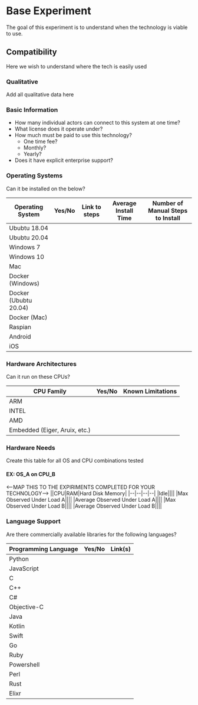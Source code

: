 # Base Experiment
The goal of this experiment is to understand when the technology is viable to use. 

## Compatibility 
Here we wish to understand where the tech is easily used

### Qualitative 
Add all qualitative data here

### Basic Information
- How many individual actors can connect to this system at one time? 
- What license does it operate under?
- How much must be paid to use this technology?
    - One time fee?
    - Monthly?
    - Yearly?
- Does it have explicit enterprise support? 

### Operating Systems
Can it be installed on the below?

|Operating System|Yes/No|Link to steps|Average Install Time| Number of Manual Steps to Install|
|--|--|--|--|--|
Ububtu 18.04||||
Ububtu 20.04||||
Windows 7||||
Windows 10||||
Mac||||
Docker (Windows)||||
Docker (Ububtu 20.04)||||
Docker (Mac)||||
Raspian||||
Android||||
iOS||||

### Hardware Architectures 
Can it run on these CPUs?

|CPU Family|Yes/No|Known Limitations|
|--|--|--|
ARM||
INTEL||
AMD||
Embedded (Eiger, Aruix, etc.)||

### Hardware Needs 
Create this table for all OS and CPU combinations tested 

#### EX: OS_A on CPU_B
<--MAP THIS TO THE EXPIRIMENTS COMPLETED FOR YOUR TECHNOLOGY-->
||CPU|RAM|Hard Disk Memory|
|--|--|--|--|
|Idle||||
|Max Observed Under Load A||||
|Average Observed Under Load A||||
|Max Observed Under Load B||||
|Average Observed Under Load B||||

### Language Support 
Are there commercially available libraries for the following languages?

|Programming Language|Yes/No|Link(s)|
|--|--|--|
Python||
JavaScript||
C||
C++||
C#||
Objective-C||
Java||
Kotlin||
Swift||
Go||
Ruby||
Powershell||
Perl||
Rust||
Elixr||
